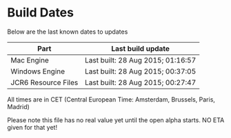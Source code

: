 # Build Dates

Below are the last known dates to updates

Part | Last build update
-----|-----
Mac Engine | Last built: 28 Aug 2015; 01:16:57
Windows Engine | Last built: 28 Aug 2015; 00:37:05
JCR6 Resource Files | Last built: 28 Aug 2015; 00:27:47
All times are in CET (Central European Time: Amsterdam, Brussels, Paris, Madrid)


Please note this file has no real value yet until the open alpha starts. NO ETA given for that yet!

